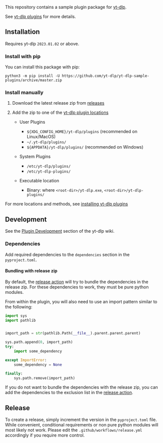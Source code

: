 This repository contains a sample plugin package for [yt-dlp](https://github.com/yt-dlp/yt-dlp#readme).

See [yt-dlp plugins](https://github.com/yt-dlp/yt-dlp#plugins) for more details.


## Installation

Requires yt-dlp `2023.01.02` or above.

### Install with pip

You can install this package with pip:
```
python3 -m pip install -U https://github.com/yt-dlp/yt-dlp-sample-plugins/archive/master.zip
```

### Install manually

1. Download the latest release zip from [releases](https://github.com/yt-dlp/yt-dlp-sample-plugins/releases) 

2. Add the zip to one of the [yt-dlp plugin locations](https://github.com/yt-dlp/yt-dlp#installing-plugins)

    - User Plugins
        - `${XDG_CONFIG_HOME}/yt-dlp/plugins` (recommended on Linux/MacOS)
        - `~/.yt-dlp/plugins/`
        - `${APPDATA}/yt-dlp/plugins/` (recommended on Windows)
    
    - System Plugins
       -  `/etc/yt-dlp/plugins/`
       -  `/etc/yt-dlp-plugins/`
    
    - Executable location
        - Binary: where `<root-dir>/yt-dlp.exe`, `<root-dir>/yt-dlp-plugins/`

For more locations and methods, see [installing yt-dlp plugins](https://github.com/yt-dlp/yt-dlp#installing-plugins) 

## Development

See the [Plugin Development](https://github.com/yt-dlp/yt-dlp/wiki/Plugin-Development) section of the yt-dlp wiki.

### Dependencies

Add required dependencies to the `dependencies` section in the `pyproject.toml`.

#### Bundling with release zip

By default, the [release action](.github/workflows/release.yml) will try to bundle the dependencies in the release zip. 
For these dependencies to work, they must be pure python modules.
 
From within the plugin, you will also need to use an import pattern similar to the following:

```py
import sys
import pathlib


import_path = str(pathlib.Path(__file__).parent.parent.parent)

sys.path.append(0, import_path)
try:
	import some_dependency

except ImportError:
	some_dependency = None

finally:
	sys.path.remove(import_path)
```

If you do not want to bundle the dependencies with the release zip, you can add the dependencies to the exclusion list in the [release action](.github/workflows/release.yml).

## Release

To create a release, simply increment the version in the `pyproject.toml` file.
While convenient, conditional requirements or non pure python modules will most likely not work.
Please edit the `.github/workflows/release.yml` accordingly if you require more control.
